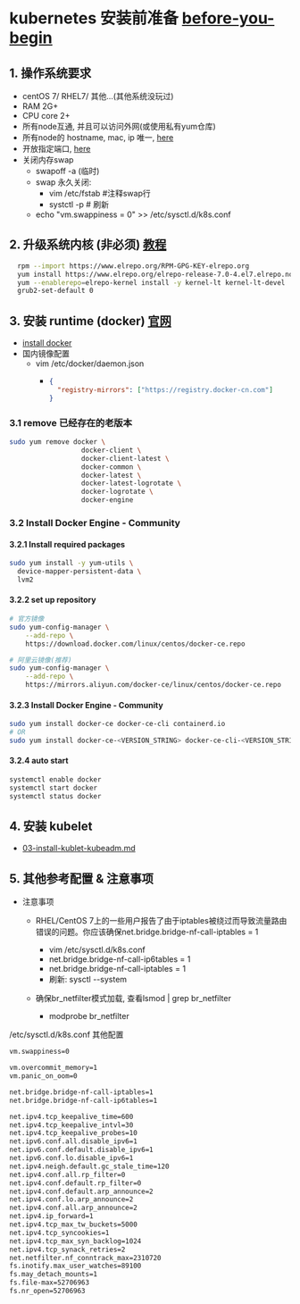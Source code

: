 # kubernetes 安装前准备 [before-you-begin](https://kubernetes.io/docs/setup/production-environment/tools/kubeadm/install-kubeadm/#before-you-begin)
## 1. 操作系统要求
 - centOS 7/ RHEL7/ 其他...(其他系统没玩过)
 - RAM 2G+
 - CPU core 2+
 - 所有node互通, 并且可以访问外网(或使用私有yum仓库)
 - 所有node的 hostname, mac, ip 唯一, [here](https://kubernetes.io/docs/setup/production-environment/tools/kubeadm/install-kubeadm/#verify-the-mac-address-and-product-uuid-are-unique-for-every-node)
 - 开放指定端口, [here](https://kubernetes.io/docs/setup/production-environment/tools/kubeadm/install-kubeadm/#check-required-ports)
 - 关闭内存swap 
   - swapoff -a (临时)
   - swap 永久关闭: 
     - vim /etc/fstab #注释swap行
     - systctl -p # 刷新 
   - echo "vm.swappiness = 0" >> /etc/sysctl.d/k8s.conf

## 2. 升级系统内核 (非必须) [教程](http://elrepo.org/tiki/tiki-index.php)
```bash
  rpm --import https://www.elrepo.org/RPM-GPG-KEY-elrepo.org
  yum install https://www.elrepo.org/elrepo-release-7.0-4.el7.elrepo.noarch.rpm
  yum --enablerepo=elrepo-kernel install -y kernel-lt kernel-lt-devel
  grub2-set-default 0
```
## 3. 安装 runtime (docker) [官网](https://kubernetes.io/docs/setup/production-environment/container-runtimes/#docker)
 - [install docker](https://docs.docker.com/install/linux/docker-ce/centos/)
 - 国内镜像配置
    - vim /etc/docker/daemon.json
        - ```json
          {
            "registry-mirrors": ["https://registry.docker-cn.com"]
          }
          ```
### 3.1 remove 已经存在的老版本
```bash
sudo yum remove docker \
                  docker-client \
                  docker-client-latest \
                  docker-common \
                  docker-latest \
                  docker-latest-logrotate \
                  docker-logrotate \
                  docker-engine
``` 
### 3.2 Install Docker Engine - Community
#### 3.2.1 Install required packages
```bash
sudo yum install -y yum-utils \
  device-mapper-persistent-data \
  lvm2
```
#### 3.2.2 set up repository
```bash
# 官方镜像
sudo yum-config-manager \
    --add-repo \
    https://download.docker.com/linux/centos/docker-ce.repo

# 阿里云镜像(推荐)
sudo yum-config-manager \
    --add-repo \
    https://mirrors.aliyun.com/docker-ce/linux/centos/docker-ce.repo
```
#### 3.2.3 Install Docker Engine - Community
```bash
sudo yum install docker-ce docker-ce-cli containerd.io
# OR
sudo yum install docker-ce-<VERSION_STRING> docker-ce-cli-<VERSION_STRING> containerd.io
```
#### 3.2.4 auto start
```bash
systemctl enable docker
systemctl start docker
systemctl status docker
```

## 4. 安装 kubelet
 - [03-install-kublet-kubeadm.md](03-install-kublet-kubeadm.md)

## 5. 其他参考配置 & 注意事项
 - 注意事项
   - RHEL/CentOS 7上的一些用户报告了由于iptables被绕过而导致流量路由错误的问题。你应该确保net.bridge.bridge-nf-call-iptables = 1
     - vim /etc/sysctl.d/k8s.conf
     - net.bridge.bridge-nf-call-ip6tables = 1
     - net.bridge.bridge-nf-call-iptables = 1
     - 刷新: sysctl --system

   - 确保br_netfilter模式加载, 查看lsmod | grep br_netfilter
     - modprobe br_netfilter

/etc/sysctl.d/k8s.conf 其他配置
```bash
vm.swappiness=0

vm.overcommit_memory=1
vm.panic_on_oom=0

net.bridge.bridge-nf-call-iptables=1
net.bridge.bridge-nf-call-ip6tables=1

net.ipv4.tcp_keepalive_time=600
net.ipv4.tcp_keepalive_intvl=30
net.ipv4.tcp_keepalive_probes=10
net.ipv6.conf.all.disable_ipv6=1
net.ipv6.conf.default.disable_ipv6=1
net.ipv6.conf.lo.disable_ipv6=1
net.ipv4.neigh.default.gc_stale_time=120
net.ipv4.conf.all.rp_filter=0
net.ipv4.conf.default.rp_filter=0
net.ipv4.conf.default.arp_announce=2
net.ipv4.conf.lo.arp_announce=2
net.ipv4.conf.all.arp_announce=2
net.ipv4.ip_forward=1
net.ipv4.tcp_max_tw_buckets=5000
net.ipv4.tcp_syncookies=1
net.ipv4.tcp_max_syn_backlog=1024
net.ipv4.tcp_synack_retries=2
net.netfilter.nf_conntrack_max=2310720
fs.inotify.max_user_watches=89100
fs.may_detach_mounts=1
fs.file-max=52706963
fs.nr_open=52706963
```